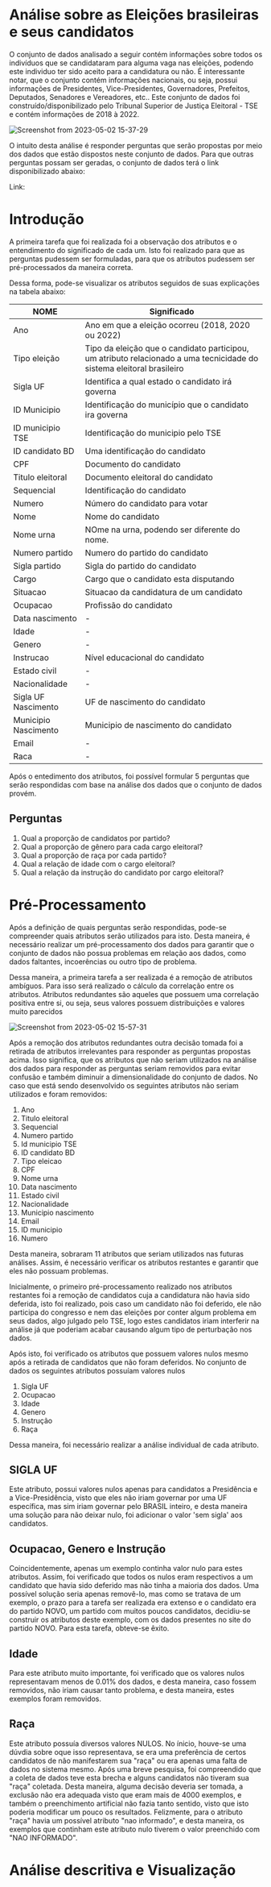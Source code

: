 # Análise sobre as Eleições brasileiras e seus candidatos

O conjunto de dados analisado a seguir contém informações sobre todos os indivíduos que se candidataram para alguma vaga nas eleições, podendo este individuo ter sido aceito para a candidatura ou não. É interessante notar, que o conjunto contém informações nacionais, ou seja, possui informações de Presidentes, Vice-Presidentes, Governadores, Prefeitos, Deputados, Senadores e Vereadores, etc.. Este conjunto de dados foi construído/disponibilizado pelo Tribunal Superior de Justiça Eleitoral - TSE e contém informações de 2018 à 2022.

![Screenshot from 2023-05-02 15-37-29](https://user-images.githubusercontent.com/91696970/235792159-c8e24f7f-90b8-4f9d-901f-1abafda032ad.png)


O intuito desta análise é responder perguntas que serão propostas por meio dos dados que estão dispostos neste conjunto de dados. Para que outras perguntas possam ser geradas, o conjunto de dados terá o link disponibilizado abaixo:

Link:

# Introdução


A primeira tarefa que foi realizada foi a observação dos atributos e o entendimento do significado de cada um. Isto foi realizado para que as perguntas pudessem ser formuladas, para que os atributos pudessem ser pré-processados da maneira correta.

Dessa forma, pode-se visualizar os atributos seguidos de suas explicações na tabela abaixo:

| NOME | Significado |
| --- | --- |
| Ano | Ano em que a eleição ocorreu (2018, 2020 ou 2022) |
| Tipo eleição | Tipo da eleição que o candidato participou, um atributo relacionado a uma tecnicidade do sistema eleitoral brasileiro |
| Sigla UF | Identifica a qual estado o candidato irá governa |
| ID Municipio | Identificação do município que o candidato ira governa |
| ID municipio TSE | Identificação do municipio pelo TSE |
| ID candidato BD | Uma identificação do candidato |
| CPF | Documento do candidato |
| Titulo eleitoral | Documento eleitoral do candidato |
| Sequencial | Identificação do candidato |
| Numero | Número do candidato para votar |
| Nome | Nome do candidato |
| Nome urna | NOme na urna, podendo ser diferente do nome. |
| Numero partido | Numero do partido do candidato |
| Sigla partido | Sigla do partido do candidato |
| Cargo | Cargo que o candidato esta disputando |
| Situacao | Situacao da candidatura de um candidato |
| Ocupacao | Profissão do candidato |
| Data nascimento | - |
| Idade | - |
| Genero | - |
| Instrucao | Nível educacional do candidato |
| Estado civil | - |
| Nacionalidade | - |
| Sigla UF Nascimento | UF de nascimento do candidato |
| Municipio Nascimento | Municipio de nascimento do candidato |
| Email | - |
| Raca | - |

Após o entedimento dos atributos, foi possível formular 5 perguntas que serão respondidas com base na análise dos dados que o conjunto de dados provém.

## Perguntas

1. Qual a proporção de candidatos por partido?
2. Qual a proporção de gênero para cada cargo eleitoral?
3. Qual a proporção de raça por cada partido?
4. Qual a relação de idade com o cargo eleitoral?
5. Qual a relação da instrução do candidato por cargo eleitoral?

# Pré-Processamento

Após a definição de quais perguntas serão respondidas, pode-se compreender quais atributos serão utilizados para isto. Desta maneira, é necessário realizar um pré-processamento dos dados para garantir que o conjunto de dados não possua problemas em relação aos dados, como dados faltantes, incoerências ou outro tipo de problema.

Dessa maneira, a primeira tarefa a ser realizada é a remoção de atributos ambíguos. Para isso será realizado o cálculo da correlação entre os atributos. Atributos redundantes são aqueles que possuem uma correlação positiva entre si, ou seja, seus valores possuem distribuições e valores muito parecidos

![Screenshot from 2023-05-02 15-57-31](https://user-images.githubusercontent.com/91696970/235794818-fe89c277-e2c1-4981-a95d-acdc6e86903a.png)

Após a remoção dos atributos redundantes outra decisão tomada foi a retirada de atributos irrelevantes para responder as perguntas propostas acima. Isso significa, que os atributos que não seriam utilizados na análise dos dados para responder as perguntas seriam removidos para evitar confusão e também diminuir a dimensionalidade do conjunto de dados. No caso que está sendo desenvolvido os seguintes atributos não seriam utilizados e foram removidos:

1. Ano
2. Titulo eleitoral
3. Sequencial
4. Numero partido
5. Id municipio TSE
6. ID candidato BD
7. Tipo eleicao
8. CPF
9. Nome urna
10. Data nascimento
11. Estado civil
12. Nacionalidade
13. Municipio nascimento
14. Email
15. ID municipio
16. Numero

Desta maneira, sobraram 11 atributos que seriam utilizados nas futuras análises. Assim, é necessário verificar os atributos restantes e garantir que eles não possuam problemas.

Inicialmente, o primeiro pré-processamento realizado nos atributos restantes foi a remoção de candidatos cuja a candidatura não havia sido deferida, isto foi realizado, pois caso um candidato não foi deferido, ele não participa do congresso e nem das eleições por conter algum problema em seus dados, algo julgado pelo TSE, logo estes candidatos iriam interferir na análise já que poderiam acabar causando algum tipo de perturbação nos dados.

Após isto,  foi verificado os atributos que possuem valores nulos mesmo após a retirada de candidatos que não foram deferidos. No conjunto de dados os seguintes atributos possuíam valores nulos

1. Sigla UF
2. Ocupacao
3. Idade
4. Genero
5. Instrução
6. Raça

Dessa maneira, foi necessário realizar a análise individual de cada atributo.

## SIGLA UF

Este atributo, possui valores nulos apenas para candidatos a Presidência e a Vice-Presidência, visto que eles não iriam governar por uma UF específica, mas sim iriam governar pelo BRASIL inteiro, e desta maneira uma solução para não deixar nulo, foi adicionar o valor 'sem sigla' aos candidatos.

## Ocupacao,  Genero e Instrução

Coincidentemente, apenas um exemplo continha valor nulo para estes atributos. Assim, foi verificado que todos os nulos eram respectivos a um candidato que havia sido deferido mas não tinha a maioria dos dados. Uma possível solução seria apenas removê-lo, mas como se tratava de um exemplo, o prazo para a tarefa ser realizada era extenso e o candidato era do partido NOVO, um partido com muitos poucos candidatos, decidiu-se construir os atributos deste exemplo, com os dados presentes no site do partido NOVO. Para esta tarefa, obteve-se êxito.

## Idade

Para este atributo muito importante, foi verificado que os valores nulos representavam menos de 0.01% dos dados, e desta maneira, caso fossem removidos, não iriam causar tanto problema, e desta maneira, estes exemplos foram removidos.

## Raça

Este atributo possuía diversos valores NULOS. No ínicio, houve-se uma dúvdia sobre oque isso representava, se era uma preferência de certos candidatos de não manifestarem sua "raça" ou era apenas uma falta de dados no sistema mesmo. Após uma breve pesquisa, foi compreendido que a coleta de dados teve esta brecha e alguns candidatos não tiveram sua "raça" coletada. Desta maneira, alguma decisão deveria ser tomada, a exclusão não era adequada visto que eram mais de 4000 exemplos, e também o preenchimento artificial não fazia tanto sentido, visto que isto poderia modificar um pouco os resultados. Felizmente, para o atributo "raça" havia um possível atributo "nao informado", e desta maneira, os exemplos que continham este atributo nulo tiverem o valor preenchido com "NAO INFORMADO".


# Análise descritiva e Visualização




